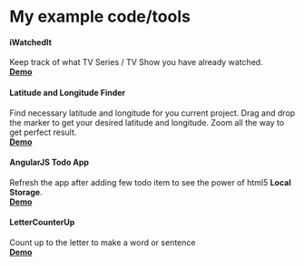 # My example code/tools
#### iWatchedIt
Keep track of what TV Series / TV Show you have already watched.<br />
**[Demo](http://arifhp86.github.io/iWatchedIt/)**

#### Latitude and Longitude Finder
Find necessary latitude and longitude for you current project. Drag and drop the marker to get your desired latitude and longitude. Zoom all the way to get perfect result.<br />
**[Demo](http://arifhp86.github.io/latlngfinder/)**

#### AngularJS Todo App
Refresh the app after adding few todo item to see the power of html5 **__Local Storage__**.<br />
**[Demo](http://arifhp86.github.io/todo/)**

#### LetterCounterUp
Count up to the letter to make a word or sentence<br />
**[Demo](Http://arifhp86.github.io/lettercounterup/)**
